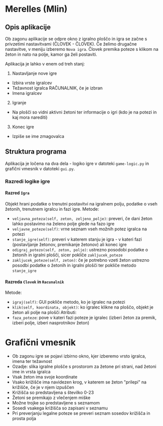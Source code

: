 # Merelles (Mlin)
## Opis aplikacije
Ob zagonu aplikacije se odpre okno z igralno ploščo in igra se začne s privzetimi nastavitvami (ČLOVEK - ČLOVEK). Če želimo drugačne nastavitve, v meniju izberemo `Nova igra`. Človek premika poteze s klikom na žeton in nato na polje, kamor ga želi postaviti. 

Aplikacija je lahko v enem od treh stanj:

1. Nastavljanje nove igre
  * Izbira vrste igralcev
  * Težavnost igralca RAČUNALNIK, če je izbran
  * Imena igralcev
2. Igranje
  * Na plošči so vidni aktivni žetoni ter informacije o igri (kdo je na potezi in kaj mora narediti)
3. Konec igre
  * Izpiše se ime zmagovalca

## Struktura programa
Aplikacija je ločena na dva dela - logiko igre v datoteki `game-logic.py` in grafični vmesnik v datoteki `gui.py`.
### Razredi logike igre
#### Razred `Igra`
Objekt hrani podatke o trenutni postavitvi na igralnem polju, podatke o vseh žetonih, trenutnem igralcu in fazi igre.
Metode:
* `veljavna_poteza(self, zeton, zeljeno_polje)`: preveri, če dani žeton lahko postavimo na želeno polje glede na fazo igre
* `veljavne_poteze(self)`: vrne seznam vseh možnih potez igralca na potezi
* `stanje_igre(self)`: preveri v katerem stanju je igra - v kateri fazi (postavljanje žetonov, premikanje žetonov) ali konec igre
* `odigraj_potezo(self, zeton, polje)`: ustrezno posodobi podatke o žetonih in igralni plošči, sicer pokliče `zakljucek_poteze`
* `zakljucek_poteze(self, zeton)`: če je potrebno vzeti žeton ustrezno posodbi podatke o žetonih in igralni plošči ter pokliče metodo `stanje_igre`

#### Razreda `Clovek` in `Racunalnik`
Metode:
* `igraj(self)`: GUI pokliče metodo, ko je igralec na potezi
* `klik(self, koordinata, objekt)`: ko igralec klikne na ploščo, objekt je žeton ali polje na plošči
Atributi:
* `faza_poteze`: pove v kateri fazi poteze je igralec (izberi žeton za premik, izberi polje, izberi nasprotnikov žeton)

# Grafični vmesnik
* Ob zagonu igre se pojavi izbirno okno, kjer izberemo vrsto igralca, imena ter težavnost
* Ozadje: slika igralne plošče s prostorom za žetone pri strani, nad žetoni ime in vrsta igralca
* Vsak žeton ima svoje koordinate
* Vsako križišče ima navidezen krog, v katerem se žeton "prilepi" na križišče, če je v njem izpuščen
* Križišča so predstavljena s številko 0-23
* Žetoni se premikajo z vlečenjem miške
* Možne trojke so predstavljene s seznamom
* Sosedi vsakega križišča so zapisani v seznamu
* Pri preverjanju legalne poteze se preveri seznam sosedov križišča in prosta polja


